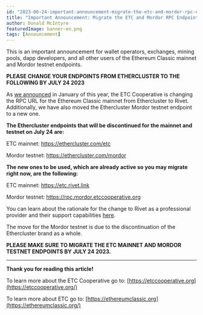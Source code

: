 ```yaml
---
id: "2023-06-24-important-announcement-migrate-the-etc-and-mordor-rpc-endpoints-by-july-24-2023-en"
title: "Important Announcement: Migrate the ETC and Mordor RPC Endpoints by July 24 2023"
author: Donald McIntyre
featuredImage: banner-en.png
tags: [Announcement]
---
```


This is an important announcement for wallet operators, exchanges, mining pools, dapp developers, and all other users of the Ethereum Classic mainnet and Mordor testnet endpoints.

**PLEASE CHANGE YOUR ENDPOINTS FROM ETHERCLUSTER TO THE FOLLOWING BY JULY 24 2023**

As [we announced](https://etccooperative.org/posts/2023-01-02-the-ethereum-classic-rpc-url-is-changing-from-ethercluster-to-rivet-en) in January of this year, the ETC Cooperative is changing the RPC URL for the Ethereum Classic mainnet from Ethercluster to Rivet. Additionally, we have also moved the Ethercluster Mordor testnet endpoint to a new one.

**The Ethercluster endpoints that will be discontinued for the mainnet and testnet on July 24 are:**

ETC mainnet: https://ethercluster.com/etc

Mordor testnet:  https://ethercluster.com/mordor

**The new ones to be used, which are already active so you may migrate right now, are the following:**

ETC mainnet: https://etc.rivet.link

Mordor testnet: https://rpc.mordor.etccooperative.org

You can learn about the rationale for the change to Rivet as a professional provider and their support capabilities [here](https://etccooperative.org/posts/2023-01-02-the-ethereum-classic-rpc-url-is-changing-from-ethercluster-to-rivet-en).

The move for the Mordor testnet is due to the discontinuation of the Ethercluster brand as a whole. 

**PLEASE MAKE SURE TO MIGRATE THE ETC MAINNET AND MORDOR TESTNET ENDPOINTS BY JULY 24 2023.**

---

**Thank you for reading this article!**

To learn more about the ETC Cooperative go to:  [https://etccooperative.org](https://etccooperative.org/)

To learn more about ETC go to:  [https://ethereumclassic.org](https://ethereumclassic.org/)
